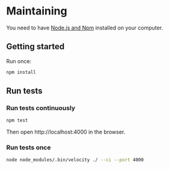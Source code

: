 # Maintaining

You need to have [Node.js and Npm](https://nodejs.org/) installed on your computer.

## Getting started

Run once:

```sh
npm install
```

## Run tests

### Run tests continuously

```sh
npm test
```

Then open http://localhost:4000 in the browser.

### Run tests once

```sh
node node_modules/.bin/velocity ./ --ci --port 4000
```

